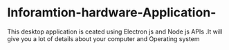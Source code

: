 # Inforamtion-hardware-Application-
This desktop application is ceated using Electron js and Node js APIs .It will give you a lot of details about your computer and Operating system

